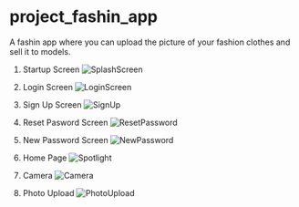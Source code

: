 # project_fashin_app

A fashin app where you can upload the picture of your fashion clothes and sell it to models.

1. Startup Screen
![SplashScreen](https://user-images.githubusercontent.com/71191413/220249189-f4aa3002-d604-4013-8fb2-c5ddf8948b89.jpg)

2. Login Screen
![LoginScreen](https://user-images.githubusercontent.com/71191413/220249105-055d6278-ec4d-4918-9d3a-787d2a8f493a.jpg)

3. Sign Up Screen
![SignUp](https://user-images.githubusercontent.com/71191413/220249491-8f31ee17-e920-4994-bdf4-7639db60af6a.jpg)

4. Reset Pasword Screen
![ResetPassword](https://user-images.githubusercontent.com/71191413/220249527-7879c7cb-5fd6-4744-9a56-9f0d3d7a4fcd.jpg)

5. New Password Screen
![NewPassword](https://user-images.githubusercontent.com/71191413/220249573-ca6e0500-d4a5-48e9-912d-4546a879cf10.jpg)

6. Home Page
![Spotlight](https://user-images.githubusercontent.com/71191413/220249693-4dbbe2b9-5cd3-47ce-a576-d8c8976a7ee7.jpg)

7. Camera
![Camera](https://user-images.githubusercontent.com/71191413/220249731-4c26b506-0a71-4c6d-b5f0-449ccc377e4d.jpg)

8. Photo Upload
![PhotoUpload](https://user-images.githubusercontent.com/71191413/220249754-fc418498-a7da-4e09-bed2-df299a2ce5a3.jpg)
